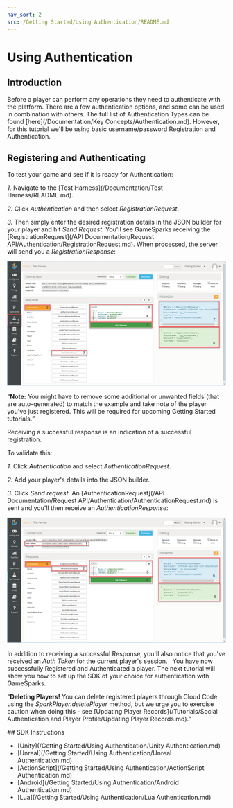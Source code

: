 ```yaml
---
nav_sort: 2
src: /Getting Started/Using Authentication/README.md
---
```


# Using Authentication

## Introduction

Before a player can perform any operations they need to authenticate with the platform. There are a few authentication options, and some can be used in combination with others. The full list of Authentication Types can be found [here](/Documentation/Key Concepts/Authentication.md). However, for this tutorial we'll be using basic username/password Registration and Authentication.

## Registering and Authenticating

To test your game and see if it is ready for Authentication:

*1.* Navigate to the [Test Harness](/Documentation/Test Harness/README.md).

*2.* Click *Authentication* and then select *RegistrationRequest*.

*3.* Then simply enter the desired registration details in the JSON builder for your player and hit *Send Request*. You'll see GameSparks receiving the [RegistrationRequest](/API Documentation/Request API/Authentication/RegistrationRequest.md). When processed, the server will send you a *RegistrationResponse*:

![](img/UsingAuthentication/3.png)

<q>**Note:** You might have to remove some additional or unwanted fields (that are auto-generated) to match the example and take note of the player you've just registered. This will be required for upcoming Getting Started tutorials.</q>

Receiving a successful response is an indication of a successful registration.

To validate this:

*1.* Click *Authentication* and select *AuthenticationRequest*.

*2.* Add your player's details into the JSON builder.

*3.* Click *Send request*. An [AuthenticationRequest](/API Documentation/Request API/Authentication/AuthenticationRequest.md) is sent and you'll then receive an *AuthenticationResponse*:

![](img/UsingAuthentication/4.png)

In addition to receiving a successful Response, you'll also notice that you've received an *Auth Token* for the current player's session.
 
You have now successfully Registered and Authenticated a player. The next tutorial will show you how to set up the SDK of your choice for authentication with GameSparks.

<q>**Deleting Players!** You can delete registered players through Cloud Code using the *SparkPlayer.deletePlayer* method, but we urge you to exercise caution when doing this - see [Updating Player Records](/Tutorials/Social Authentication and Player Profile/Updating Player Records.md).</q> 

## SDK Instructions

* [Unity](/Getting Started/Using Authentication/Unity Authentication.md)
* [Unreal](/Getting Started/Using Authentication/Unreal Authentication.md)
* [ActionScript](/Getting Started/Using Authentication/ActionScript Authentication.md)
* [Android](/Getting Started/Using Authentication/Android Authentication.md)
* [Lua](/Getting Started/Using Authentication/Lua Authentication.md)

